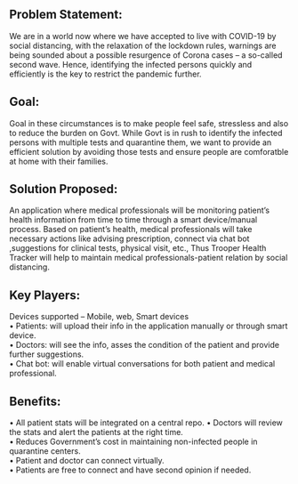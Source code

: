 ## Problem Statement:

We are in a world now where we have accepted to live with COVID-19 by social distancing, with the relaxation of the lockdown rules, warnings are being sounded about a possible resurgence of Corona cases – a so-called second wave. Hence, identifying the infected persons quickly and efficiently is the key to restrict the pandemic further.

## Goal:

Goal in these circumstances is to make people feel safe, stressless and also to reduce the burden on Govt. While Govt is in rush to identify the infected persons with multiple tests and quarantine them, we want to provide an efficient solution by avoiding those tests
and ensure people are comforatble at home with their families.

## Solution Proposed:

An application where medical professionals will be monitoring patient’s health information from time to time through a smart device/manual process. Based on patient’s health, medical professionals will take necessary actions like advising prescription, connect via chat bot ,suggestions for clinical tests, physical visit, etc., Thus Trooper Health Tracker will help to maintain medical professionals-patient relation by social distancing.


## Key Players:

Devices supported – Mobile, web, Smart devices                                                                                           
•	Patients: will upload their info in the application manually or through smart device.                                                 
•	Doctors:  will see the info, asses the condition of the patient and provide further suggestions.                                       
•	Chat bot: will enable virtual conversations for both patient and medical professional.                                                 

## Benefits:

•	All patient stats will be integrated on a central repo.                                                                               • Doctors will review the stats and alert the patients at the right time.                                                               
•	Reduces Government’s cost in maintaining non-infected people in quarantine centers.                                                   
•	Patient and doctor can connect virtually.                                                                                             
•	Patients are free to connect and have second opinion if needed.                                                                       

